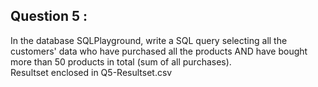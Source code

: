 
## Question 5 :
 In the database SQLPlayground, write a SQL query selecting all the customers' data who have purchased all the products AND have bought more than 50 products in total (sum of all purchases). <br />
Resultset enclosed in Q5-Resultset.csv <br />